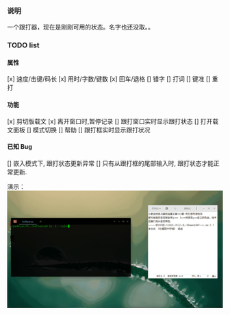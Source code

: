 
### 说明
一个跟打器，现在是刚刚可用的状态。名字也还没取。。

### TODO list
#### 属性
[x] 速度/击键/码长
[x] 用时/字数/键数
[x] 回车/退格
[] 错字
[] 打词
[] 键准
[] 重打

#### 功能
[x] 剪切版载文
[x] 离开窗口时,暂停记录
[] 跟打窗口实时显示跟打状态
[] 打开载文面板
[] 模式切换
[] 帮助
[] 跟打框实时显示跟打状况

#### 已知 Bug
[] 嵌入模式下, 跟打状态更新异常
[] 只有从跟打框的尾部输入时, 跟打状态才能正常更新.

演示：
![跟打演示](跟打演示.gif)

